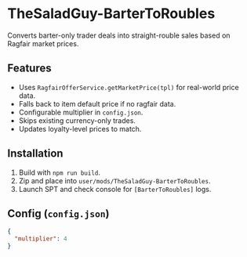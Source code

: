 # TheSaladGuy-BarterToRoubles

Converts barter-only trader deals into straight-rouble sales based on Ragfair market prices.

## Features
- Uses `RagfairOfferService.getMarketPrice(tpl)` for real-world price data.
- Falls back to item default price if no ragfair data.
- Configurable multiplier in `config.json`.
- Skips existing currency-only trades.
- Updates loyalty-level prices to match.

## Installation
1. Build with `npm run build`.
2. Zip and place into `user/mods/TheSaladGuy-BarterToRoubles`.
3. Launch SPT and check console for `[BarterToRoubles]` logs.

## Config (`config.json`)
```json
{
  "multiplier": 4
}
```
